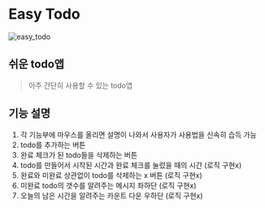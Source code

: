 # Easy Todo
![easy_todo](https://user-images.githubusercontent.com/38380280/92307759-97ac2280-efd3-11ea-9284-829c3195aa74.gif)
## 쉬운 todo앱
> 아주 간단히 사용할 수 있는 todo앱
## 기능 설명
1. 각 기능부에 마우스를 올리면 설명이 나와서 사용자가 사용법을 신속히 습득 가능
2. todo를 추가하는 버튼
3. 완료 체크가 된 todo들을 삭제하는 버튼
4. todo를 만들어서 시작된 시간과 완료 체크를 눌렀을 때의 시간 (로직 구현x)
5. 완료와 미완료 상관없이 todo를 삭제하는 x 버튼 (로직 구현x)
6. 미완료 todo의 갯수를 알려주는 메시지 좌하단 (로직 구현x)
7. 오늘의 남은 시간을 알려주는 카운트 다운 우하단 (로직 구현x)
